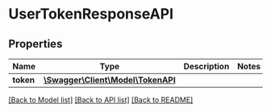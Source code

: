 # UserTokenResponseAPI

## Properties
Name | Type | Description | Notes
------------ | ------------- | ------------- | -------------
**token** | [**\Swagger\Client\Model\TokenAPI**](TokenAPI.md) |  | 

[[Back to Model list]](../../README.md#documentation-for-models) [[Back to API list]](../../README.md#documentation-for-api-endpoints) [[Back to README]](../../README.md)

